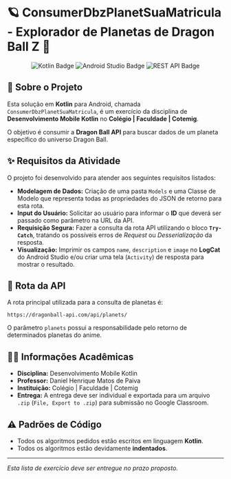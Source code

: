 # 🪐 ConsumerDbzPlanetSuaMatricula - Explorador de Planetas de Dragon Ball Z 🚀

<p align="center">
  <img src="https://img.shields.io/badge/Kotlin-0095D5?style=for-the-badge&logo=kotlin&logoColor=white" alt="Kotlin Badge"/>
  <img src="https://img.shields.io/badge/Android%20Studio-3DDC84?style=for-the-badge&logo=android-studio&logoColor=white" alt="Android Studio Badge"/>
  <img src="https://img.shields.io/badge/API%20REST-brightgreen?style=for-the-badge" alt="REST API Badge"/>
</p>

## 📜 Sobre o Projeto

Esta solução em **Kotlin** para Android, chamada `ConsumerDbzPlanetSuaMatricula`, é um exercício da disciplina de **Desenvolvimento Mobile Kotlin** no **Colégio | Faculdade | Cotemig**.

O objetivo é consumir a **Dragon Ball API** para buscar dados de um planeta específico do universo Dragon Ball.

## ✨ Requisitos da Atividade

O projeto foi desenvolvido para atender aos seguintes requisitos listados:

* **Modelagem de Dados:** Criação de uma pasta `Models` e uma Classe de Modelo que representa todas as propriedades do JSON de retorno para esta rota.
* **Input do Usuário:** Solicitar ao usuário para informar o **ID** que deverá ser passado como parâmetro na URL da API.
* **Requisição Segura:** Fazer a consulta da rota API utilizando o bloco **`Try-Catch`**, tratando os possíveis erros de *Request* ou *Desserialização* da resposta.
* **Visualização:** Imprimir os campos `name`, `description` e `image` no **LogCat** do Android Studio e/ou criar uma tela (`Activity`) de resposta para mostrar o resultado.

## 🔗 Rota da API

A rota principal utilizada para a consulta de planetas é:

~~~
https://dragonball-api.com/api/planets/
~~~

O parâmetro `planets` possui a responsabilidade pelo retorno de determinados planetas do anime.

## 👨‍🏫 Informações Acadêmicas

* **Disciplina:** Desenvolvimento Mobile Kotlin
* **Professor:** Daniel Henrique Matos de Paiva
* **Instituição:** Colégio | Faculdade | Cotemig
* **Entrega:** A entrega deve ser individual e exportada para um arquivo `.zip` (`File, Export to .zip`) para submissão no Google Classroom.

## ⚠️ Padrões de Código

* Todos os algoritmos pedidos estão escritos em linguagem **Kotlin**.
* Todos os algoritmos estão devidamente **indentados**.

---
*Esta lista de exercício deve ser entregue no prazo proposto.*